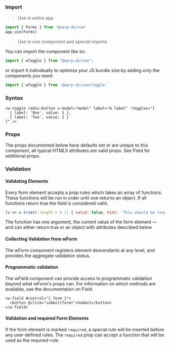 ### Import

> Use in entire app
```js
import { Forms } from '@warp-ds/vue'
app.use(Forms)
```

> Use in one component and special imports

You can import the component like so:
```js
import { wToggle } from "@warp-ds/vue";
```

or import it individually to optimize your JS bundle size by adding only the components you need:
```js
import { wToggle } from '@warp-ds/vue/toggle'

```

### Syntax

```vue
<w-toggle radio-button v-model="model" label="A label" :toggles="[
  { label: 'One', value: 1 },
  { label: 'Two', value: 2 }
]" />
```

### Props

The props documented below have defaults set or are unique to this component, all typical HTML5 attributes are valid props. See Field for additional props.

<api-table type=vue component="Toggle"/>

### Validation

#### Validating Elements
Every form element accepts a prop rules which takes an array of functions. These functions will be run in order until one returns an object. If all functions return true the field is considered valid.

```js
[v => v.trim().length > 5 || { valid: false, hint: 'This should be longer' }]
```

The function has one argument, the current value of the form element — and can either return true or an object with attributes described below

<api-table type=vue component="InputAttributes"/>

#### Collecting Validation from wForm
The wForm component registers element descendants at any level, and provides the aggregate validation status.

<api-table type=vue component="InputValidation"/>

#### Programmatic validation
The wField component can provide access to programmatic validation beyond what wForm's props can. For information on which methods are available, see the documentation on Field.

```vue
<w-field #control="{ form }">
  <button @click="submit(form)">Submit</button>
</w-field>
```

#### Validation and required Form Elements
If the form element is marked `required`, a special rule will be inserted before any user-defined rules.
The `required` prop can accept a function that will be used as the required-rule.

